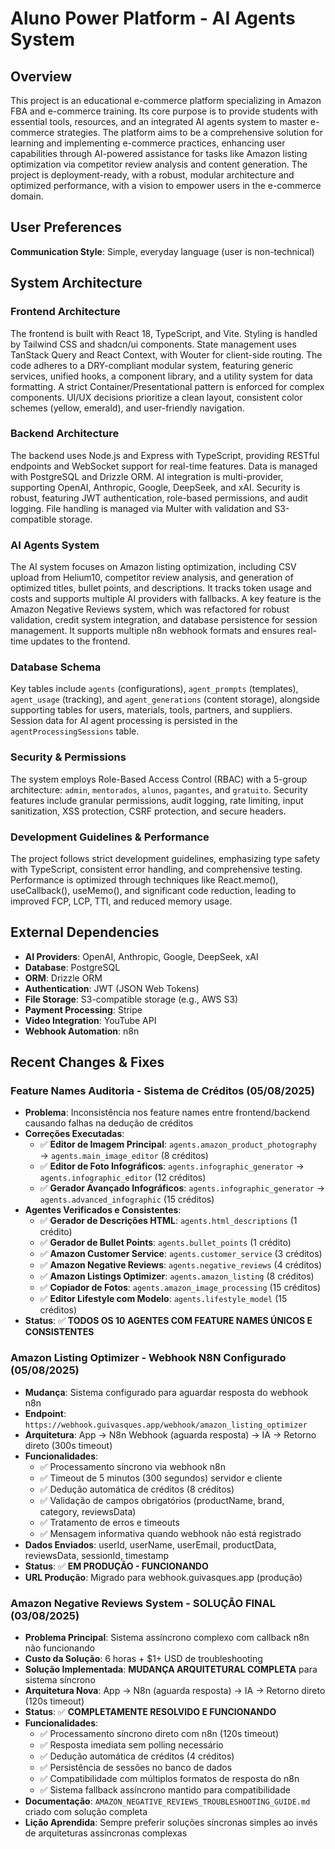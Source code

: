 # Aluno Power Platform - AI Agents System

## Overview
This project is an educational e-commerce platform specializing in Amazon FBA and e-commerce training. Its core purpose is to provide students with essential tools, resources, and an integrated AI agents system to master e-commerce strategies. The platform aims to be a comprehensive solution for learning and implementing e-commerce practices, enhancing user capabilities through AI-powered assistance for tasks like Amazon listing optimization via competitor review analysis and content generation. The project is deployment-ready, with a robust, modular architecture and optimized performance, with a vision to empower users in the e-commerce domain.

## User Preferences
**Communication Style**: Simple, everyday language (user is non-technical)

## System Architecture
### Frontend Architecture
The frontend is built with React 18, TypeScript, and Vite. Styling is handled by Tailwind CSS and shadcn/ui components. State management uses TanStack Query and React Context, with Wouter for client-side routing. The code adheres to a DRY-compliant modular system, featuring generic services, unified hooks, a component library, and a utility system for data formatting. A strict Container/Presentational pattern is enforced for complex components. UI/UX decisions prioritize a clean layout, consistent color schemes (yellow, emerald), and user-friendly navigation.

### Backend Architecture
The backend uses Node.js and Express with TypeScript, providing RESTful endpoints and WebSocket support for real-time features. Data is managed with PostgreSQL and Drizzle ORM. AI integration is multi-provider, supporting OpenAI, Anthropic, Google, DeepSeek, and xAI. Security is robust, featuring JWT authentication, role-based permissions, and audit logging. File handling is managed via Multer with validation and S3-compatible storage.

### AI Agents System
The AI system focuses on Amazon listing optimization, including CSV upload from Helium10, competitor review analysis, and generation of optimized titles, bullet points, and descriptions. It tracks token usage and costs and supports multiple AI providers with fallbacks. A key feature is the Amazon Negative Reviews system, which was refactored for robust validation, credit system integration, and database persistence for session management. It supports multiple n8n webhook formats and ensures real-time updates to the frontend.

### Database Schema
Key tables include `agents` (configurations), `agent_prompts` (templates), `agent_usage` (tracking), and `agent_generations` (content storage), alongside supporting tables for users, materials, tools, partners, and suppliers. Session data for AI agent processing is persisted in the `agentProcessingSessions` table.

### Security & Permissions
The system employs Role-Based Access Control (RBAC) with a 5-group architecture: `admin`, `mentorados`, `alunos`, `pagantes`, and `gratuito`. Security features include granular permissions, audit logging, rate limiting, input sanitization, XSS protection, CSRF protection, and secure headers.

### Development Guidelines & Performance
The project follows strict development guidelines, emphasizing type safety with TypeScript, consistent error handling, and comprehensive testing. Performance is optimized through techniques like React.memo(), useCallback(), useMemo(), and significant code reduction, leading to improved FCP, LCP, TTI, and reduced memory usage.

## External Dependencies
- **AI Providers**: OpenAI, Anthropic, Google, DeepSeek, xAI
- **Database**: PostgreSQL
- **ORM**: Drizzle ORM
- **Authentication**: JWT (JSON Web Tokens)
- **File Storage**: S3-compatible storage (e.g., AWS S3)
- **Payment Processing**: Stripe
- **Video Integration**: YouTube API
- **Webhook Automation**: n8n

## Recent Changes & Fixes

### Feature Names Auditoria - Sistema de Créditos (05/08/2025)
- **Problema**: Inconsistência nos feature names entre frontend/backend causando falhas na dedução de créditos
- **Correções Executadas**:
  - ✅ **Editor de Imagem Principal**: `agents.amazon_product_photography` → `agents.main_image_editor` (8 créditos)
  - ✅ **Editor de Foto Infográficos**: `agents.infographic_generator` → `agents.infographic_editor` (12 créditos)
  - ✅ **Gerador Avançado Infográficos**: `agents.infographic_generator` → `agents.advanced_infographic` (15 créditos)
- **Agentes Verificados e Consistentes**:
  - ✅ **Gerador de Descrições HTML**: `agents.html_descriptions` (1 crédito)
  - ✅ **Gerador de Bullet Points**: `agents.bullet_points` (1 crédito)
  - ✅ **Amazon Customer Service**: `agents.customer_service` (3 créditos)
  - ✅ **Amazon Negative Reviews**: `agents.negative_reviews` (4 créditos)
  - ✅ **Amazon Listings Optimizer**: `agents.amazon_listing` (8 créditos)
  - ✅ **Copiador de Fotos**: `agents.amazon_image_processing` (15 créditos)
  - ✅ **Editor Lifestyle com Modelo**: `agents.lifestyle_model` (15 créditos)
- **Status**: ✅ **TODOS OS 10 AGENTES COM FEATURE NAMES ÚNICOS E CONSISTENTES**

### Amazon Listing Optimizer - Webhook N8N Configurado (05/08/2025)
- **Mudança**: Sistema configurado para aguardar resposta do webhook n8n
- **Endpoint**: `https://webhook.guivasques.app/webhook/amazon_listing_optimizer`
- **Arquitetura**: App → N8n Webhook (aguarda resposta) → IA → Retorno direto (300s timeout)
- **Funcionalidades**:
  - ✅ Processamento síncrono via webhook n8n
  - ✅ Timeout de 5 minutos (300 segundos) servidor e cliente
  - ✅ Dedução automática de créditos (8 créditos)
  - ✅ Validação de campos obrigatórios (productName, brand, category, reviewsData)
  - ✅ Tratamento de erros e timeouts
  - ✅ Mensagem informativa quando webhook não está registrado
- **Dados Enviados**: userId, userName, userEmail, productData, reviewsData, sessionId, timestamp
- **Status**: ✅ **EM PRODUÇÃO - FUNCIONANDO**
- **URL Produção**: Migrado para webhook.guivasques.app (produção)

### Amazon Negative Reviews System - SOLUÇÃO FINAL (03/08/2025)
- **Problema Principal**: Sistema assíncrono complexo com callback n8n não funcionando
- **Custo da Solução**: 6 horas + $1+ USD de troubleshooting
- **Solução Implementada**: **MUDANÇA ARQUITETURAL COMPLETA** para sistema síncrono
- **Arquitetura Nova**: App → N8n (aguarda resposta) → IA → Retorno direto (120s timeout)
- **Status**: ✅ **COMPLETAMENTE RESOLVIDO E FUNCIONANDO**
- **Funcionalidades**:
  - ✅ Processamento síncrono direto com n8n (120s timeout)
  - ✅ Resposta imediata sem polling necessário
  - ✅ Dedução automática de créditos (4 créditos)
  - ✅ Persistência de sessões no banco de dados
  - ✅ Compatibilidade com múltiplos formatos de resposta do n8n
  - ✅ Sistema fallback assíncrono mantido para compatibilidade
- **Documentação**: `AMAZON_NEGATIVE_REVIEWS_TROUBLESHOOTING_GUIDE.md` criado com solução completa
- **Lição Aprendida**: Sempre preferir soluções síncronas simples ao invés de arquiteturas assíncronas complexas